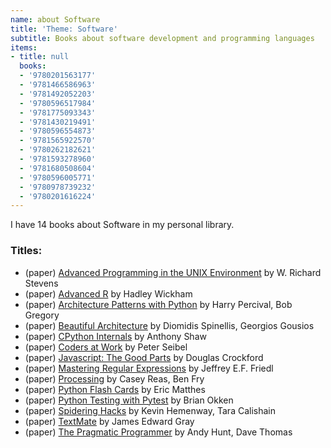 ```yaml
---
name: about Software
title: 'Theme: Software'
subtitle: Books about software development and programming languages
items:
- title: null
  books:
  - '9780201563177'
  - '9781466586963'
  - '9781492052203'
  - '9780596517984'
  - '9781775093343'
  - '9781430219491'
  - '9780596554873'
  - '9781565922570'
  - '9780262182621'
  - '9781593278960'
  - '9781680508604'
  - '9780596005771'
  - '9780978739232'
  - '9780201616224'
---
```

I have 14 books about Software in my personal library.

### Titles:
- (paper) [Advanced Programming in the UNIX Environment](/books/info/9780201563177) by W. Richard Stevens
- (paper) [Advanced R](/books/info/9781466586963) by Hadley Wickham
- (paper) [Architecture Patterns with Python](/books/info/9781492052203) by Harry Percival, Bob Gregory
- (paper) [Beautiful Architecture](/books/info/9780596517984) by Diomidis Spinellis, Georgios Gousios
- (paper) [CPython Internals](/books/info/9781775093343) by Anthony Shaw
- (paper) [Coders at Work](/books/info/9781430219491) by Peter Seibel
- (paper) [Javascript: The Good Parts](/books/info/9780596554873) by Douglas Crockford
- (paper) [Mastering Regular Expressions](/books/info/9781565922570) by Jeffrey E.F. Friedl
- (paper) [Processing](/books/info/9780262182621) by Casey Reas, Ben Fry
- (paper) [Python Flash Cards](/books/info/9781593278960) by Eric Matthes
- (paper) [Python Testing with Pytest](/books/info/9781680508604) by Brian Okken
- (paper) [Spidering Hacks](/books/info/9780596005771) by Kevin Hemenway, Tara Calishain
- (paper) [TextMate](/books/info/9780978739232) by James Edward Gray
- (paper) [The Pragmatic Programmer](/books/info/9780201616224) by Andy Hunt, Dave Thomas

